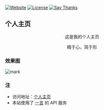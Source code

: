 [![Website](https://img.shields.io/website-up-down-green-red/http/harvies.github.io.svg)](http://harvies.github.io/)
[![License](https://img.shields.io/github/license/dmego/dmegonavi.github.io.svg)](/LICENSE)
[![Say Thanks](https://img.shields.io/badge/Say-Thanks!-1EAEDB.svg)](https://saythanks.io/to/dmego)

## 个人主页
<center>
<p>这是我的个人主页</p>
<p>精于心，简于形</p>
</center>

### 效果图
![mark](http://ovasw3yf9.bkt.clouddn.com/blog/171008/IcGg0L5dAE.gif)

### 注
- 访问地址：[个人主页](http://harvies.github.io/)
- 本站使用了 [一言](http://hitokoto.cn/) 的 API 服务
